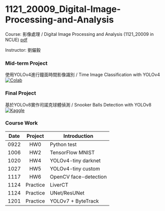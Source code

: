 # 1121_20009_Digital-Image-Processing-and-Analysis
Course: 影像處理 / Digital Image Processing and Analysis (1121_20009 in NCUE)
[pdf](https://webapt.ncue.edu.tw/DEANV2/UploadDEAN/SUBJECT/1121/20009_1SCSC0100930.pdf)

Instructor: 劉儼毅

### Mid-term Project
使用YOLOv4進行鐘面時間影像識別 / Time Image Classification with YOLOv4
[![Colab](https://colab.research.google.com/assets/colab-badge.svg)](https://colab.research.google.com/drive/1xxE2TiuNFGD_JHpJ-PszKZ1yP0uJZp9k)

### Final Project
基於YOLOv8實作司諾克球體偵測 / Snooker Balls Detection with YOLOv8
[![Kaggle](https://kaggle.com/static/images/open-in-kaggle.svg)](https://www.kaggle.com/code/yustinachang/snooker-balls-detection-with-yolov8)

### Course Work
| Date | Project | Introduction |
| ---- | :----: | ---- |
| 0922 | HW0 | Python test |
| 1006 | HW2 | TensorFlow MNIST |
| 1020 | HW4 | YOLOv4-tiny darknet |
| 1027 | HW5 | YOLOv4-tiny custom |
| 1117 | HW6 | OpenCV face-detection |
| 1124 | Practice | LiverCT |
| 1124 | Practice | UNet/ResUNet |
| 1201 | Practice | YOLOv7 + ByteTrack |
